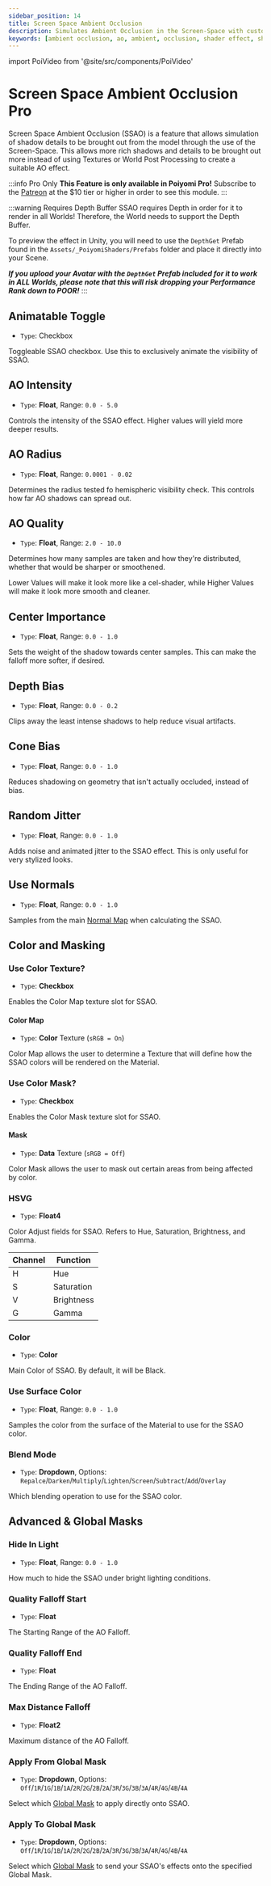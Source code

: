 ```yaml
---
sidebar_position: 14
title: Screen Space Ambient Occlusion
description: Simulates Ambient Occlusion in the Screen-Space with custom colors and effects.
keywords: [ambient occlusion, ao, ambient, occlusion, shader effect, shading, screen space ambient occlusion, screen space ao, screen space]
---
```

import PoiVideo from '@site/src/components/PoiVideo'

# Screen Space Ambient Occlusion <span class="badge badge--primary">Pro</span>

Screen Space Ambient Occlusion (SSAO) is a feature that allows simulation of shadow details to be brought out from the model through the use of the Screen-Space. This allows more rich shadows and details to be brought out more instead of using Textures or World Post Processing to create a suitable AO effect.

:::info Pro Only
**This Feature is only available in Poiyomi Pro!** Subscribe to the [Patreon](https://www.patreon.com/poiyomi) at the $10 tier or higher in order to see this module.
:::

:::warning Requires Depth Buffer
SSAO requires Depth in order for it to render in all Worlds! Therefore, the World needs to support the Depth Buffer.

To preview the effect in Unity, you will need to use the `DepthGet` Prefab found in the `Assets/_PoiyomiShaders/Prefabs` folder and place it directly into your Scene.

***If you upload your Avatar with the `DepthGet` Prefab included for it to work in ALL Worlds, please note that this will risk dropping your Performance Rank down to POOR!***
:::

## Animatable Toggle

- `Type`: Checkbox

Toggleable SSAO checkbox. Use this to exclusively animate the visibility of SSAO.

## AO Intensity

- `Type`: **Float**, Range: `0.0 - 5.0`

Controls the intensity of the SSAO effect. Higher values will yield more deeper results.

## AO Radius

- `Type`: **Float**, Range: `0.0001 - 0.02`

Determines the radius tested fo hemispheric visibility check. This controls how far AO shadows can spread out.

## AO Quality

- `Type`: **Float**, Range: `2.0 - 10.0`

Determines how many samples are taken and how they're distributed, whether that would be sharper or smoothened.

Lower Values will make it look more like a cel-shader, while Higher Values will make it look more smooth and cleaner.

## Center Importance

- `Type`: **Float**, Range: `0.0 - 1.0`

Sets the weight of the shadow towards center samples. This can make the falloff more softer, if desired.

## Depth Bias

- `Type`: **Float**, Range: `0.0 - 0.2`

Clips away the least intense shadows to help reduce visual artifacts.

## Cone Bias

- `Type`: **Float**, Range: `0.0 - 1.0`

Reduces shadowing on geometry that isn't actually occluded, instead of bias.

## Random Jitter

- `Type`: **Float**, Range: `0.0 - 1.0`

Adds noise and animated jitter to the SSAO effect. This is only useful for very stylized looks.

## Use Normals

- `Type`: **Float**, Range: `0.0 - 1.0`

Samples from the main [Normal Map](/docs/color-and-normals/main.md#normal-map) when calculating the SSAO.

## Color and Masking

### Use Color Texture?

- `Type`: **Checkbox**

Enables the Color Map texture slot for SSAO.

#### Color Map

- `Type`: **Color** Texture (`sRGB = On`)

Color Map allows the user to determine a Texture that will define how the SSAO colors will be rendered on the Material.

### Use Color Mask?

- `Type`: **Checkbox**

Enables the Color Mask texture slot for SSAO.

#### Mask

- `Type`: **Data** Texture (`sRGB = Off`)

Color Mask allows the user to mask out certain areas from being affected by color.

### HSVG

- `Type`: **Float4**

Color Adjust fields for SSAO. Refers to Hue, Saturation, Brightness, and Gamma.

| Channel | Function |
| --- | --- |
| H | Hue |
| S | Saturation |
| V | Brightness |
| G | Gamma |

### Color

- `Type`: **Color**

Main Color of SSAO. By default, it will be Black.

### Use Surface Color

- `Type`: **Float**, Range: `0.0 - 1.0`

Samples the color from the surface of the Material to use for the SSAO color.

### Blend Mode

- `Type`: **Dropdown**, Options: `Repalce`/`Darken`/`Multiply`/`Lighten`/`Screen`/`Subtract`/`Add`/`Overlay`

Which blending operation to use for the SSAO color.

## Advanced & Global Masks

### Hide In Light

- `Type`: **Float**, Range: `0.0 - 1.0`

How much to hide the SSAO under bright lighting conditions.

### Quality Falloff Start

- `Type`: **Float**

The Starting Range of the AO Falloff.

### Quality Falloff End

- `Type`: **Float**

The Ending Range of the AO Falloff.

### Max Distance Falloff

- `Type`: **Float2**

Maximum distance of the AO Falloff.

### Apply From Global Mask

- `Type`: **Dropdown**, Options: `Off`/`1R`/`1G`/`1B`/`1A`/`2R`/`2G`/`2B`/`2A`/`3R`/`3G`/`3B`/`3A`/`4R`/`4G`/`4B`/`4A`

Select which [Global Mask](/docs/modifiers/global-masks.md) to apply directly onto SSAO.

### Apply To Global Mask

- `Type`: **Dropdown**, Options: `Off`/`1R`/`1G`/`1B`/`1A`/`2R`/`2G`/`2B`/`2A`/`3R`/`3G`/`3B`/`3A`/`4R`/`4G`/`4B`/`4A`

Select which [Global Mask](/docs/modifiers/global-masks.md) to send your SSAO's effects onto the specified Global Mask.